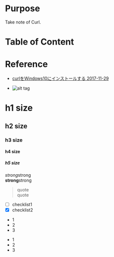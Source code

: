 # Purpose
Take note of Curl.

# Table of Content



# Reference
* [curlをWindows10にインストールする 2017-11-29](https://qiita.com/shiftsphere/items/5831cd2863689c41f993)

* []()
![alt tag]()

# h1 size

## h2 size

### h3 size

#### h4 size

##### h5 size

*strong*strong  
**strong**strong  

> quote  
> quote

- [ ] checklist1
- [x] checklist2

* 1
* 2
* 3

- 1
- 2
- 3
